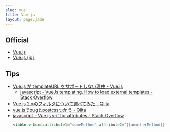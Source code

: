 ```yaml
---
slug: vue
title: Vue.js
layout: page.jade
---
```


## Official
- [Vue\.js](https://vuejs.org/)
- [Vue\.js (jp)](https://jp.vuejs.org/)

## Tips
- [Vue\.js が templateURL をサポートしない理由 \- Vue\.js](https://jp.vuejs.org/2015/10/28/why-no-template-url/)
  - [javascript \- VueJs templating\. How to load external templates \- Stack Overflow](http://stackoverflow.com/questions/31633573/vuejs-templating-how-to-load-external-templates)
- [Vue\.js 2\.xのフィルタについて調べてみた \- Qiita](http://qiita.com/yutaro23/items/095cf66038bb9fabc094)
- [vue\.jsでpugとpostcssつかう \- Qiita](http://qiita.com/shuuhei/items/4852210d362d2e9022d7)
- [javascript \- Vue\.js v\-if for attributes \- Stack Overflow](http://stackoverflow.com/questions/36302148/vue-js-v-if-for-attributes)  
  ```html
  <table v-bind:attribute1="someMethod" attribute2="{{anotherMethod}}">
  ```
